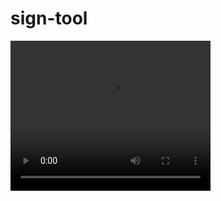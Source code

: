 # sign-tool
<video width="320" height="240" controls>
  <source src="https://streamable.com/e/scwfw9" type="video/mp4">
</video>
